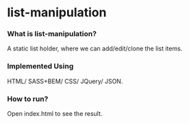 # list-manipulation

### What is list-manipulation?
A static list holder, where we can add/edit/clone the list items.

### Implemented Using
HTML/ SASS+BEM/ CSS/ JQuery/ JSON.

### How to run?
Open index.html to see the result.
